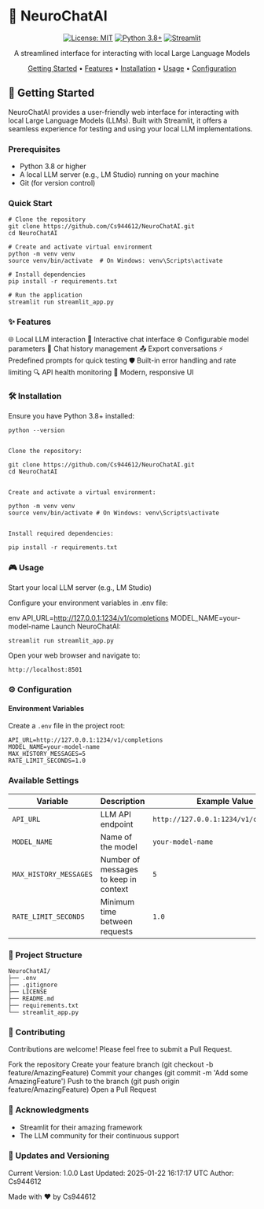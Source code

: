 # 🧠 NeuroChatAI

<div align="center">

[![License: MIT](https://img.shields.io/badge/License-MIT-yellow.svg)](https://opensource.org/licenses/MIT)
[![Python 3.8+](https://img.shields.io/badge/python-3.8+-blue.svg)](https://www.python.org/downloads/)
[![Streamlit](https://img.shields.io/badge/Streamlit-1.24.0-red.svg)](https://streamlit.io)

A streamlined interface for interacting with local Large Language Models

[Getting Started](#-getting-started) •
[Features](#-features) •
[Installation](#-installation) •
[Usage](#-usage) •
[Configuration](#-configuration)

</div>

## 🚀 Getting Started

NeuroChatAI provides a user-friendly web interface for interacting with local Large Language Models (LLMs). Built with Streamlit, it offers a seamless experience for testing and using your local LLM implementations.

### Prerequisites

-   Python 3.8 or higher
-   A local LLM server (e.g., LM Studio) running on your machine
-   Git (for version control)

### Quick Start

```
# Clone the repository
git clone https://github.com/Cs944612/NeuroChatAI.git
cd NeuroChatAI

# Create and activate virtual environment
python -m venv venv
source venv/bin/activate  # On Windows: venv\Scripts\activate

# Install dependencies
pip install -r requirements.txt

# Run the application
streamlit run streamlit_app.py
```

### ✨ Features

🌐 Local LLM interaction
💬 Interactive chat interface
⚙️ Configurable model parameters
💾 Chat history management
📤 Export conversations
⚡ Predefined prompts for quick testing
🛡️ Built-in error handling and rate limiting
🔍 API health monitoring
🎨 Modern, responsive UI

### 🛠️ Installation

Ensure you have Python 3.8+ installed:

```
python --version


Clone the repository:

git clone https://github.com/Cs944612/NeuroChatAI.git
cd NeuroChatAI


Create and activate a virtual environment:

python -m venv venv
source venv/bin/activate # On Windows: venv\Scripts\activate


Install required dependencies:

pip install -r requirements.txt
```

### 🎮 Usage

Start your local LLM server (e.g., LM Studio)

Configure your environment variables in .env file:

env
API_URL=http://127.0.0.1:1234/v1/completions
MODEL_NAME=your-model-name
Launch NeuroChatAI:

```
streamlit run streamlit_app.py
```

Open your web browser and navigate to:

```
http://localhost:8501
```

### ⚙️ Configuration

#### Environment Variables

Create a `.env` file in the project root:

```
API_URL=http://127.0.0.1:1234/v1/completions
MODEL_NAME=your-model-name
MAX_HISTORY_MESSAGES=5
RATE_LIMIT_SECONDS=1.0
```

### Available Settings

| Variable               | Description                           | Example Value                          |
| ---------------------- | ------------------------------------- | -------------------------------------- |
| `API_URL`              | LLM API endpoint                      | `http://127.0.0.1:1234/v1/completions` |
| `MODEL_NAME`           | Name of the model                     | `your-model-name`                      |
| `MAX_HISTORY_MESSAGES` | Number of messages to keep in context | `5`                                    |
| `RATE_LIMIT_SECONDS`   | Minimum time between requests         | `1.0`                                  |

### 📁 Project Structure

```
NeuroChatAI/
├── .env
├── .gitignore
├── LICENSE
├── README.md
├── requirements.txt
└── streamlit_app.py
```

### 🤝 Contributing

Contributions are welcome! Please feel free to submit a Pull Request.

Fork the repository
Create your feature branch (git checkout -b feature/AmazingFeature)
Commit your changes (git commit -m 'Add some AmazingFeature')
Push to the branch (git push origin feature/AmazingFeature)
Open a Pull Request

### 🙏 Acknowledgments

- Streamlit for their amazing framework
- The LLM community for their continuous support

### 🔄 Updates and Versioning

Current Version: 1.0.0
Last Updated: 2025-01-22 16:17:17 UTC
Author: Cs944612

Made with ❤️ by Cs944612
